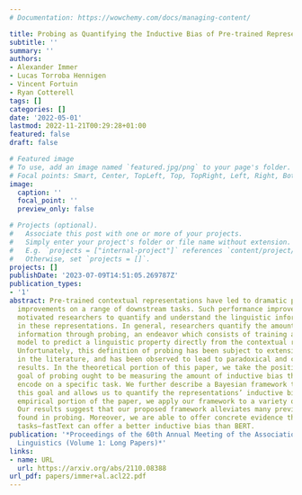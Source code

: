 ```yaml
---
# Documentation: https://wowchemy.com/docs/managing-content/

title: Probing as Quantifying the Inductive Bias of Pre-trained Representations
subtitle: ''
summary: ''
authors:
- Alexander Immer
- Lucas Torroba Hennigen
- Vincent Fortuin
- Ryan Cotterell
tags: []
categories: []
date: '2022-05-01'
lastmod: 2022-11-21T00:29:28+01:00
featured: false
draft: false

# Featured image
# To use, add an image named `featured.jpg/png` to your page's folder.
# Focal points: Smart, Center, TopLeft, Top, TopRight, Left, Right, BottomLeft, Bottom, BottomRight.
image:
  caption: ''
  focal_point: ''
  preview_only: false

# Projects (optional).
#   Associate this post with one or more of your projects.
#   Simply enter your project's folder or file name without extension.
#   E.g. `projects = ["internal-project"]` references `content/project/deep-learning/index.md`.
#   Otherwise, set `projects = []`.
projects: []
publishDate: '2023-07-09T14:51:05.269787Z'
publication_types:
- '1'
abstract: Pre-trained contextual representations have led to dramatic performance
  improvements on a range of downstream tasks. Such performance improvements have
  motivated researchers to quantify and understand the linguistic information encoded
  in these representations. In general, researchers quantify the amount of linguistic
  information through probing, an endeavor which consists of training a supervised
  model to predict a linguistic property directly from the contextual representations.
  Unfortunately, this definition of probing has been subject to extensive criticism
  in the literature, and has been observed to lead to paradoxical and counter-intuitive
  results. In the theoretical portion of this paper, we take the position that the
  goal of probing ought to be measuring the amount of inductive bias that the representations
  encode on a specific task. We further describe a Bayesian framework that operationalizes
  this goal and allows us to quantify the representations’ inductive bias. In the
  empirical portion of the paper, we apply our framework to a variety of NLP tasks.
  Our results suggest that our proposed framework alleviates many previous problems
  found in probing. Moreover, we are able to offer concrete evidence that—for some
  tasks—fastText can offer a better inductive bias than BERT.
publication: '*Proceedings of the 60th Annual Meeting of the Association for Computational
  Linguistics (Volume 1: Long Papers)*'
links:
- name: URL
  url: https://arxiv.org/abs/2110.08388
url_pdf: papers/immer+al.acl22.pdf
---
```


